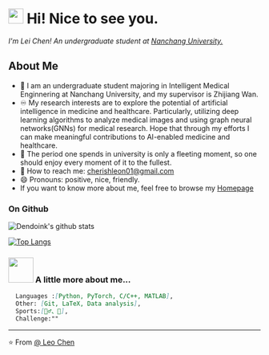 <h1><img src="https://emojis.slackmojis.com/emojis/images/1531849430/4246/blob-sunglasses.gif?1531849430" width="30"/> Hi! Nice to see you.</h1>

<!-- <h2>  <img src="https://media.giphy.com/media/mGcNjsfWAjY5AEZNw6/giphy.gif" width="50"></h2> -->
<!-- <img align='right' src="https://media.giphy.com/media/cihD7JbLH4jf7ob5Ni/giphy.gif" width="180"> -->

<p>
  <em>I'm Lei Chen! An undergraduate student at 
  <a href="https://www.ncu.edu.cn/">Nanchang University.</a>
  <!-- <img src="https://media.giphy.com/media/fYSnHlufseco8Fh93Z/giphy.gif" width="30"> -->
  
  </em>
</p>

## About Me
- 🔭  I am an undergraduate student majoring in Intelligent Medical Enginnering at Nanchang University, and my supervisor is Zhijiang Wan.
- ♾️ My research interests are to explore the potential of artificial intelligence in medicine and healthcare. Particularly, utilizing deep learning algorithms to analyze medical images and using graph neural networks(GNNs) for medical research. Hope that through my efforts I can make meaningful contributions to AI-enabled medicine and healthcare.
- 👯 The period one spends in university is only a fleeting moment, so one should enjoy every moment of it to the fullest.
- 📧 How to reach me: cherishleon01@gmail.com
- 😄 Pronouns: positive, nice, friendly.
- If you want to know more about me,  feel free to browse my [Homepage](https://github.com/cherishleon.io)

### On Github
<!-- ![Git](https://img.shields.io/badge/-Git-F05032?style=flat-square&logo=git&logoColor=white) -->
<!-- ![visitors](https://visitor-badge.glitch.me/badge?page_id=cherishleon.cherishleon&left_color=green&right_color=red) -->

![Dendoink's github stats](https://github-readme-stats.vercel.app/api?username=cherishleon&show_icons=true&theme=radical&count_private=true)

[![Top Langs](https://github-readme-stats.vercel.app/api/top-langs/?username=cherishleon&layout=compact)](https://github.com/cherishleon/github-readme-stats)



### <img src="https://media.giphy.com/media/VgCDAzcKvsR6OM0uWg/giphy.gif" width="50"> A little more about me...  


```markdown
  Languages :[Python, PyTorch, C/C++, MATLAB],
  Other: [Git, LaTeX, Data analysis],
  Sports:[🏃‍♂️、🏓],
  Challenge:""
```
<!-- <img src="https://media.giphy.com/media/LnQjpWaON8nhr21vNW/giphy.gif" width="60"> <em><b>I love connecting with different people</b> so if you want to say <b>hi, I'll be happy to meet you more!</b> :)</em> -->
---
⭐️ From [@ Leo Chen](https://cherishleon.github.io/)
